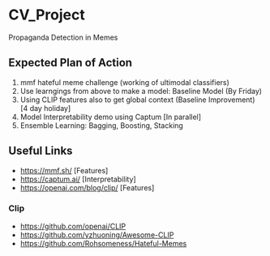 # CV_Project
Propaganda Detection in Memes

## Expected Plan of Action
1. mmf hateful meme challenge (working of ultimodal classifiers)
2. Use learngings from above to make a model: Baseline Model (By Friday)
3. Using CLIP features also to get global context (Baseline Improvement) [4 day holiday]
4. Model Interpretability demo using Captum [In parallel]
5. Ensemble Learning: Bagging, Boosting, Stacking

## Useful Links
* https://mmf.sh/ [Features]
* https://captum.ai/ [Interpretability]
* https://openai.com/blog/clip/ [Features]

### Clip 
* https://github.com/openai/CLIP
* https://github.com/yzhuoning/Awesome-CLIP
* https://github.com/Rohsomeness/Hateful-Memes
